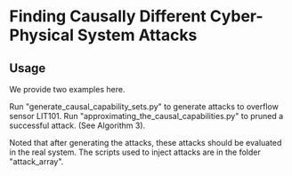 # Finding Causally Different Cyber-Physical System Attacks

## Usage


We provide two examples here. 

Run "generate_causal_capability_sets.py" to generate attacks to overflow sensor LIT101.
Run "approximating_the_causal_capabilities.py" to pruned a successful attack. (See Algorithm 3).

Noted that after generating the attacks, these attacks should be evaluated in the real system. The scripts used to inject attacks are in the folder "attack_array". 